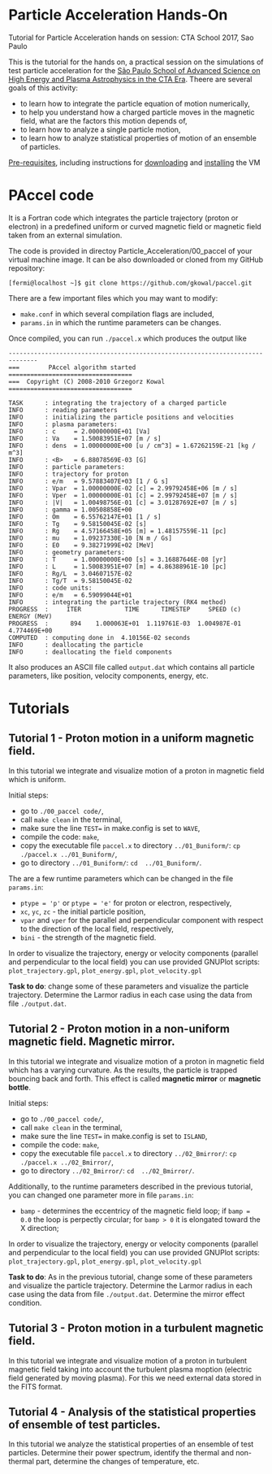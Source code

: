 # Particle Acceleration Hands-On

Tutorial for Particle Acceleration hands on session: CTA School 2017, Sao Paulo

This is the tutorial for the hands on, a practical session on the simulations of test particle acceleration for the [São Paulo School of Advanced Science on High Energy and Plasma Astrophysics in the CTA Era](http://www.astro.iag.usp.br/~highenastro/). Theere are several goals of this activity:
- to learn how to integrate the particle equation of motion numerically,
- to help you understand how a charged particle moves in the magnetic field, what are the factors this motion depends of,
- to learn how to analyze a single particle motion,
- to learn how to analyze statistical properties of motion of an ensemble of particles.

[Pre-requisites](./pre-requisites.md), including instructions for [downloading](./pre-requisites.md#download-links) and [installing](./pre-requisites.md#instructions-for-installing-vm) the VM

# PAccel code

It is a Fortran code which integrates the particle trajectory (proton or electron) in a predefined uniform or curved magnetic field or magnetic field taken from an external simulation.

The code is provided in directoy Particle_Acceleration/00_paccel of your virtual machine image. It can be also downloaded or cloned from my GitHub repository:
```
[fermi@localhost ~]$ git clone https://github.com/gkowal/paccel.git
```
There are a few important files which you may want to modify:
- `make.conf` in which several compilation flags are included,
- `params.in` in which the runtime parameters can be changes.

Once compiled, you can run `./paccel.x` which produces the output like

```
------------------------------------------------------------------------------
===        PAccel algorithm started         ==================================
===  Copyright (C) 2008-2010 Grzegorz Kowal ==================================

TASK      : integrating the trajectory of a charged particle
INFO      : reading parameters
INFO      : initializing the particle positions and velocities
INFO      : plasma parameters:
INFO      : c     = 2.00000000E+01 [Va]
INFO      : Va    = 1.50083951E+07 [m / s]
INFO      : dens  = 1.00000000E+00 [u / cm^3] = 1.67262159E-21 [kg / m^3]
INFO      : <B>   = 6.88078569E-03 [G]
INFO      : particle parameters:
INFO      : trajectory for proton
INFO      : e/m   = 9.57883407E+03 [1 / G s]
INFO      : Vpar  = 1.00000000E-02 [c] = 2.99792458E+06 [m / s]
INFO      : Vper  = 1.00000000E-01 [c] = 2.99792458E+07 [m / s]
INFO      : |V|   = 1.00498756E-01 [c] = 3.01287692E+07 [m / s]
INFO      : gamma = 1.00508858E+00
INFO      : Om    = 6.55762147E+01 [1 / s]
INFO      : Tg    = 9.58150045E-02 [s]
INFO      : Rg    = 4.57166458E+05 [m] = 1.48157559E-11 [pc]
INFO      : mu    = 1.09237330E-10 [N m / Gs]
INFO      : E0    = 9.38271999E+02 [MeV]
INFO      : geometry parameters:
INFO      : T     = 1.00000000E+00 [s] = 3.16887646E-08 [yr]
INFO      : L     = 1.50083951E+07 [m] = 4.86388961E-10 [pc]
INFO      : Rg/L  = 3.04607157E-02
INFO      : Tg/T  = 9.58150045E-02
INFO      : code units:
INFO      : e/m   = 6.59099044E+01
INFO      : integrating the particle trajectory (RK4 method)
PROGRESS  :     ITER            TIME      TIMESTEP     SPEED (c)  ENERGY (MeV)
PROGRESS  :      894    1.000063E+01  1.119761E-03  1.004987E-01  4.774469E+00
COMPUTED  : computing done in  4.10156E-02 seconds
INFO      : deallocating the particle
INFO      : deallocating the field components
```

It also produces an ASCII file called `output.dat` which contains all particle parameters, like position, velocity components, energy, etc.

# Tutorials

## Tutorial 1 - Proton motion in a uniform magnetic field.

In this tutorial we integrate and visualize motion of a proton in magnetic field which is uniform.

Initial steps:
- go to `./00_paccel code/`,
- call `make clean` in the terminal,
- make sure the line `TEST=` in make.config is set to `WAVE`,
- compile the code: `make`,
- copy the executable file `paccel.x` to directory `../01_Buniform/`: `cp ./paccel.x ../01_Buniform/`,
- go to directory `../01_Buniform/`: `cd  ../01_Buniform/`.

The are a few runtime parameters which can be changed in the file `params.in`:
- `ptype = 'p'` or `ptype = 'e'` for proton or electron, respectively,
- `xc`, `yc`, `zc` - the initial particle position,
- `vpar` and `vper` for the parallel and perpendicular component with respect to the direction of the local field, respectively,
- `bini` - the strength of the magnetic field.

In order to visualize the trajectory, energy or velocity components (parallel and perpendicular to the local field) you can use provided GNUPlot scripts: `plot_trajectory.gpl`, `plot_energy.gpl`, `plot_velocity.gpl`

**Task to do**: change some of these parameters and visualize the particle trajectory. Determine the Larmor radius in each case using the data from file `./output.dat`.


## Tutorial 2 - Proton motion in a non-uniform magnetic field. Magnetic mirror.

In this tutorial we integrate and visualize motion of a proton in magnetic field which has a varying curvature. As the results, the particle is trapped bouncing back and forth. This effect is called **magnetic mirror** or **magnetic bottle**.

Initial steps:
- go to `./00_paccel code/`,
- call `make clean` in the terminal,
- make sure the line `TEST=` in make.config is set to `ISLAND`,
- compile the code: `make`,
- copy the executable file `paccel.x` to directory `../02_Bmirror/`: `cp ./paccel.x ../02_Bmirror/`,
- go to directory `../02_Bmirror/`: `cd  ../02_Bmirror/`.

Additionally, to the runtime parameters described in the previous tutorial, you can changed one parameter more in file `params.in`:
- `bamp` - determines the eccentricy of the magnetic field loop; if `bamp = 0.0` the loop is perpectly circular; for `bamp > 0` it is elongated toward the X direction;

In order to visualize the trajectory, energy or velocity components (parallel and perpendicular to the local field) you can use provided GNUPlot scripts: `plot_trajectory.gpl`, `plot_energy.gpl`, `plot_velocity.gpl`

**Task to do**: As in the previous tutorial, change some of these parameters and visualize the particle trajectory. Determine the Larmor radius in each case using the data from file `./output.dat`. Determine the mirror effect condition.


## Tutorial 3 - Proton motion in a turbulent magnetic field.

In this tutorial we integrate and visualize motion of a proton in turbulent magnetic field taking into account the turbulent plasma moption (electric field generated by moving plasma). For this we need external data stored in the FITS format.



## Tutorial 4 - Analysis of the statistical properties of ensemble of test particles.

In this tutorial we analyze the statistical properties of an ensemble of test particles. Determine their power spectrum, identify the thermal and non-thermal part, determine the changes of temperature, etc.
